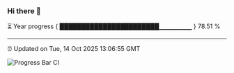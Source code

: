 ### Hi there 👋

⏳ Year progress { ███████████████████████▁▁▁▁▁▁▁ } 78.51 %

---

⏰ Updated on Tue, 14 Oct 2025 13:06:55 GMT

![Progress Bar CI](https://github.com/IshwaranRudhara/GIT-ACTION/workflows/Progress%20Bar%20CI/badge.svg)
